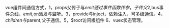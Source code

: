 vue组件间通信方式，1，props父传子与$emit 通过事件函数传参，子传父  2,$bus事件总线，$emit,$on派发与监听。3，provide与inject，依赖注入，可多级通信。4，$children与$parent,父子通信。5，$root访问根组件 6、vuex状态管理。